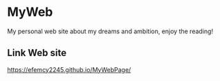 # MyWeb

My personal web site about my dreams and ambition, enjoy the reading!

## Link Web site
https://efemcy2245.github.io/MyWebPage/
